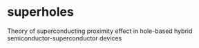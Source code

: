 # superholes
Theory of superconducting proximity effect in hole-based hybrid semiconductor-superconductor devices
